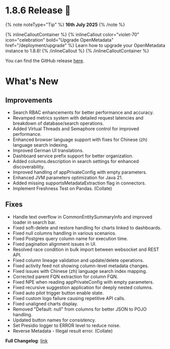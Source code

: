 # 1.8.6 Release 🎉

{% note noteType="Tip" %}
**16th July 2025**
{% /note %}

{% inlineCalloutContainer %}
{% inlineCallout
color="violet-70"
icon="celebration"
bold="Upgrade OpenMetadata"
href="/deployment/upgrade" %}
Learn how to upgrade your OpenMetadata instance to 1.8.6!
{% /inlineCallout %}
{% /inlineCalloutContainer %}

You can find the GitHub release [here](https://github.com/open-metadata/OpenMetadata/releases/tag/1.8.6-release).

# What's New

## Improvements

- Search RBAC enhancements for better performance and accuracy.
- Revamped metrics system with detailed request latencies and breakdown of database/search operations.
- Added Virtual Threads and Semaphore control for improved performance.
- Enhanced browser language support with fixes for Chinese (zh) language search indexing.
- Improved German UI translations.
- Dashboard service prefix support for better organization.
- Added columns.description in search settings for enhanced discoverability.
- Improved handling of appPrivateConfig with empty parameters.
- Enhanced JVM parameters optimization for Java 21.
- Added missing supportsMetadataExtraction flag in connectors.
- Implement Freshness Test on Pandas. (Collate)

## Fixes

- Handle text overflow in CommonEntitySummaryInfo and improved loader in search bar.
- Fixed soft-delete and restore handling for charts linked to dashboards.
- Fixed null columns handling in various scenarios.
- Fixed Postgres query column name for execution time.
- Fixed pagination alignment issues in UI.
- Resolved race condition in bulk import between websocket and REST API.
- Fixed column lineage validation and update/delete operations.
- Fixed activity feed not showing column-level metadata changes.
- Fixed issues with Chinese (zh) language search index mapping.
- Corrected parent FQN extraction for column FQN.
- Fixed NPE when reading appPrivateConfig with empty parameters.
- Fixed recursive suggestion application for deeply nested columns.
- Fixed auto pilot trigger button enable state.
- Fixed custom logo failure causing repetitive API calls.
- Fixed unaligned charts display.
- Removed "Default: null" from columns for better JSON to POJO handling.
- Updated button names for consistency.
- Set Presidio logger to ERROR level to reduce noise.
- Reverse Metadata - Illegal result error. (Collate)

**Full Changelog**: [link](https://github.com/open-metadata/OpenMetadata/compare/1.8.3-release...1.8.6-release)
